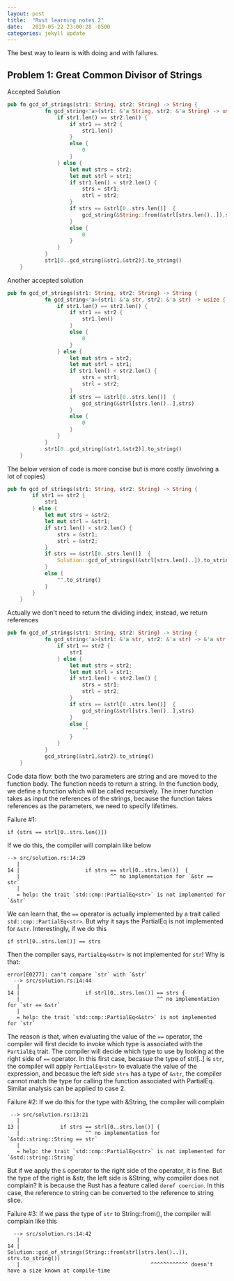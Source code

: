 ```yaml
---
layout: post
title:  "Rust learning notes 2"
date:   2019-05-22 23:00:28 -0500
categories: jekyll update
---
```


The best way to learn is with doing and with failures.

## Problem 1: Great Common Divisor of Strings


Accepted Solution

```rust
pub fn gcd_of_strings(str1: String, str2: String) -> String {
            fn gcd_string<'a>(str1: &'a String, str2: &'a String) -> usize {
                if str1.len() == str2.len() {
                    if str1 == str2 {
                        str1.len()
                    }
                    else {
                        0
                    }
                } else {
                    let mut strs = str2;
                    let mut strl = str1;
                    if str1.len() < str2.len() {
                        strs = str1;
                        strl = str2;
                    }
                    if strs == &strl[0..strs.len()]  {
                        gcd_string(&String::from(&strl[strs.len()..]),strs)
                    }
                    else {
                        0
                    }
                }
            }
            str1[0..gcd_string(&str1,&str2)].to_string()
    }
```

Another accepted solution

```rust
pub fn gcd_of_strings(str1: String, str2: String) -> String {
            fn gcd_string<'a>(str1: &'a str, str2: &'a str) -> usize {
                if str1.len() == str2.len() {
                    if str1 == str2 {
                        str1.len()
                    }
                    else {
                        0
                    }
                } else {
                    let mut strs = str2;
                    let mut strl = str1;
                    if str1.len() < str2.len() {
                        strs = str1;
                        strl = str2;
                    }
                    if strs == &strl[0..strs.len()]  {
                        gcd_string(&strl[strs.len()..],strs)
                    }
                    else {
                        0
                    }
                }
            }
            str1[0..gcd_string(&str1,&str2)].to_string()
    }
```

The below version of code is more concise but is more costly (involving a lot of copies)

```rust
pub fn gcd_of_strings(str1: String, str2: String) -> String {
        if str1 == str2 {
            str1
        } else {
            let mut strs = &str2;
            let mut strl = &str1;
            if str1.len() < str2.len() {
                strs = &str1;
                strl = &str2;
            }
            if strs == &strl[0..strs.len()]  {
                Solution::gcd_of_strings((&strl[strs.len()..]).to_string(),strs.to_string())
            }
            else {
                "".to_string()
            }
        }
    }
```

Actually we don't need to return the dividing index, instead, we return references

```rust
pub fn gcd_of_strings(str1: String, str2: String) -> String {
            fn gcd_string<'a>(str1: &'a str, str2: &'a str) -> &'a str {
                if str1 == str2 {
                    str1
                } else {
                    let mut strs = str2;
                    let mut strl = str1;
                    if str1.len() < str2.len() {
                        strs = str1;
                        strl = str2;
                    }
                    if strs == &strl[0..strs.len()]  {
                        gcd_string(&strl[strs.len()..],strs)
                    }
                    else {
                        ""
                    }
                }
            }
            gcd_string(&str1,&str2).to_string()
    }
```

Code data flow: both the two parameters are string and are moved to the function body. The function needs to return a string. In the function body, we define a function which will be called recursively. The inner function takes as input the references of the strings, because the function takes references as the parameters, we need to specify lifetimes.  


Failure #1: 

```
if (strs == strl[0..strs.len()])

```

If we do this, the compiler will complain like below

```
--> src/solution.rs:14:29
   |
14 |                     if strs == strl[0..strs.len()]  {
   |                             ^^ no implementation for `&str == str`
   |
   = help: the trait `std::cmp::PartialEq<str>` is not implemented for `&str`
```

We can learn that, the `==` operator is actually implemented by a trait called `std::cmp::PartialEq<str>`. But why it says the PartialEq<str> is not implemented for `&str`. Interestingly, if we do this

```
if strl[0..strs.len()] == strs
```

Then the compiler says, `PartialEq<&str>` is not implemented for `str`! Why is that:

```
error[E0277]: can't compare `str` with `&str`
  --> src/solution.rs:14:44
   |
14 |                     if strl[0..strs.len()] == strs {
   |                                            ^^ no implementation for `str == &str`
   |
   = help: the trait `std::cmp::PartialEq<&str>` is not implemented for `str`
```

The reason is that, when evaluating the value of the `==` operator, the compiler will first decide to invoke which type is associated with the `PartialEq` trait. The compiler will decide which type to use by looking at the right side of `==` operator.  In this first case, becasue the type of strl[..] is `str`, the compiler will apply `PartialEq<str>` to evaluate the value of the expression, and becasue the left side `strs` has a type of `&str`, the compiler cannot match the type for calling the function associated with PartialEq. Similar analysis can be applied to case 2. 


Failure #2: If we do this for the type with &String, the compiler will complain  

```
 --> src/solution.rs:13:21
   |
13 |             if strs == strl[0..strs.len()] {
   |                     ^^ no implementation for `&std::string::String == str`
   |
   = help: the trait `std::cmp::PartialEq<str>` is not implemented for `&std::string::String`
```

But if we apply the `&` operator to the right side of the operator, it is fine. But the type of the right is &str, the left side is &String, why compiler does not complain? It is because the Rust has a feature called `deref coercion`. In this case, the reference to string can be converted to the reference to string slice.


Failure #3: If we pass the type of `str` to String::from(), the compiler will complain like this

```
  --> src/solution.rs:14:42
   |
14 |                 Solution::gcd_of_strings(String::from(strl[strs.len()..]), strs.to_string())
   |                                          ^^^^^^^^^^^^ doesn't have a size known at compile-time
```



